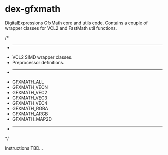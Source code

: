 # dex-gfxmath
DigitalExpressions GfxMath core and utils code.
Contains a couple of wrapper classes for VCL2 and FastMath util functions.

/*
 * --------------------------
 * VCL2 SIMD wrapper classes.
 * Preprocessor definitions.
 * --------------------------
 * GFXMATH_ALL
 * GFXMATH_VECN
 * GFXMATH_VEC2
 * GFXMATH_VEC3
 * GFXMATH_VEC4
 * GFXMATH_RGBA
 * GFXMATH_ARGB
 * GFXMATH_MAP2D
 * --------------------------
 */

 Instructions TBD...
